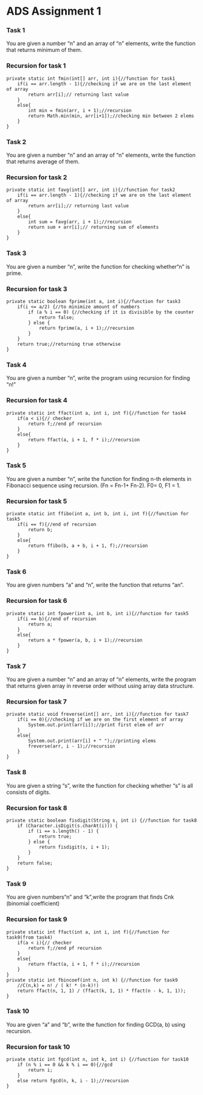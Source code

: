 # ADS Assignment 1
### Task 1
You are given a number “n” and an array of “n” elements, write the function that returns minimum of them. 
### Recursion for task 1
```
private static int fmin(int[] arr, int i){//function for task1
    if(i == arr.length - 1){//checking if we are on the last element of array
        return arr[i];// returning last value
    }
    else{
        int min = fmin(arr, i + 1);//recursion
        return Math.min(min, arr[i+1]);//checking min between 2 elems
    }
}
```
### Task 2
You are given a number “n” and an array of “n” elements, write the function that returns average of them. 
### Recursion for task 2
```
private static int favg(int[] arr, int i){//function for task2
    if(i == arr.length - 1){//checking if we are on the last element of array
        return arr[i];// returning last value
    }
    else{
        int sum = favg(arr, i + 1);//recursion
        return sum + arr[i];// returning sum of elements
    }
}
```
### Task 3
You are given a number “n”, write the function for checking whether“n” is prime.
### Recursion for task 3
```
private static boolean fprime(int a, int i){//function for task3
    if(i <= a/2) {//to minimize amount of numbers
        if (a % i == 0) {//checking if it is divisible by the counter
            return false;
        } else {
            return fprime(a, i + 1);//recursion
        }
    }
    return true;//returning true otherwise
}
```
### Task 4
You are given a number “n”, write the program using recursion for finding “n!”
### Recursion for task 4
```
private static int ffact(int a, int i, int f){//function for task4
    if(a < i){// checker
        return f;//end pf recursion
    }
    else{
        return ffact(a, i + 1, f * i);//recursion
    }
}
```
### Task 5
You are given a number “n”, write the function for finding n-th elements in Fibonacci sequence using recursion. (Fn = Fn-1+ Fn-2). F0= 0, F1 = 1.
### Recursion for task 5
```
private static int ffibo(int a, int b, int i, int f){//function for task5
    if(i == f){//end of recursion
        return b;
    }
    else{
        return ffibo(b, a + b, i + 1, f);//recursion
    }
}
```
### Task 6
You are given numbers “a” and “n”, write the function that returns “an”. 
### Recursion for task 6
```
private static int fpower(int a, int b, int i){//function for task5
    if(i == b){//end of recursion
        return a;
    }
    else{
        return a * fpower(a, b, i + 1);//recursion
    }
}
```
### Task 7
You are given a number “n” and an array of “n” elements, write the program that returns given array in reverse order without using array data structure.
### Recursion for task 7
```
private static void freverse(int[] arr, int i){//function for task7
    if(i == 0){//checking if we are on the first element of array
        System.out.print(arr[i]);//print first elem of arr
    }
    else{
        System.out.print(arr[i] + " ");//printing elems
        freverse(arr, i - 1);//recursion
    }
}
```
### Task 8
You are given a string “s”, write the function for checking whether “s” is all consists of digits.
### Recursion for task 8
```
private static boolean fisdigit(String s, int i) {//function for task8
    if (Character.isDigit(s.charAt(i))) {
        if (i == s.length() - 1) {
            return true;
        } else {
            return fisdigit(s, i + 1);
        }
    }
    return false;
}
```
### Task 9
You are given numbers“n” and “k”,write the program that finds Cnk (binomial coefficient)
### Recursion for task 9
```
private static int ffact(int a, int i, int f){//function for task9(from task4)
    if(a < i){// checker
        return f;//end pf recursion
    }
    else{
        return ffact(a, i + 1, f * i);//recursion
    }
}
private static int fbincoef(int n, int k) {//function for task9
    //C(n,k) = n! / ( k! * (n-k)!)
    return ffact(n, 1, 1) / (ffact(k, 1, 1) * ffact(n - k, 1, 1));
}
```
### Task 10
You are given “a” and “b”, write the function for finding GCD(a, b) using recursion.
### Recursion for task 10
```
private static int fgcd(int n, int k, int i) {//function for task10
    if (n % i == 0 && k % i == 0){//gcd
        return i;
    }
    else return fgcd(n, k, i - 1);//recursion
}
```
